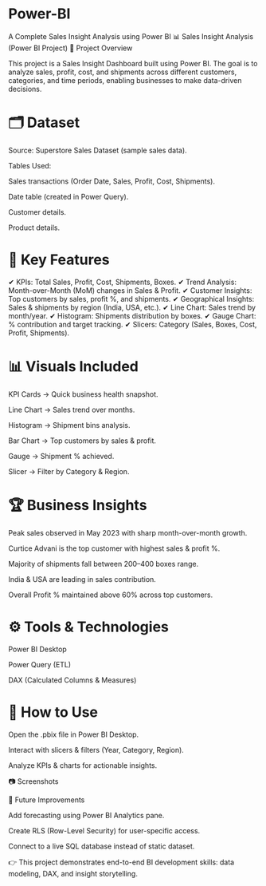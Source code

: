 # Power-BI
A Complete Sales Insight Analysis using Power BI 
📊 Sales Insight Analysis (Power BI Project)
📌 Project Overview

This project is a Sales Insight Dashboard built using Power BI.
The goal is to analyze sales, profit, cost, and shipments across different customers, categories, and time periods, enabling businesses to make data-driven decisions.

# 🗂 Dataset

Source: Superstore Sales Dataset (sample sales data).

Tables Used:

Sales transactions (Order Date, Sales, Profit, Cost, Shipments).

Date table (created in Power Query).

Customer details.

Product details.

# 🔑 Key Features

✔ KPIs: Total Sales, Profit, Cost, Shipments, Boxes.
✔ Trend Analysis: Month-over-Month (MoM) changes in Sales & Profit.
✔ Customer Insights: Top customers by sales, profit %, and shipments.
✔ Geographical Insights: Sales & shipments by region (India, USA, etc.).
✔ Line Chart: Sales trend by month/year.
✔ Histogram: Shipments distribution by boxes.
✔ Gauge Chart: % contribution and target tracking.
✔ Slicers: Category (Sales, Boxes, Cost, Profit, Shipments).

# 📊 Visuals Included

KPI Cards → Quick business health snapshot.

Line Chart → Sales trend over months.

Histogram → Shipment bins analysis.

Bar Chart → Top customers by sales & profit.

Gauge → Shipment % achieved.

Slicer → Filter by Category & Region.

# 🏆 Business Insights

Peak sales observed in May 2023 with sharp month-over-month growth.

Curtice Advani is the top customer with highest sales & profit %.

Majority of shipments fall between 200–400 boxes range.

India & USA are leading in sales contribution.

Overall Profit % maintained above 60% across top customers.

# ⚙️ Tools & Technologies

Power BI Desktop

Power Query (ETL)

DAX (Calculated Columns & Measures)

# 🚀 How to Use

Open the .pbix file in Power BI Desktop.

Interact with slicers & filters (Year, Category, Region).

Analyze KPIs & charts for actionable insights.

📷 Screenshots


🔮 Future Improvements

Add forecasting using Power BI Analytics pane.

Create RLS (Row-Level Security) for user-specific access.

Connect to a live SQL database instead of static dataset.

👉 This project demonstrates end-to-end BI development skills: data modeling, DAX, and insight storytelling.
